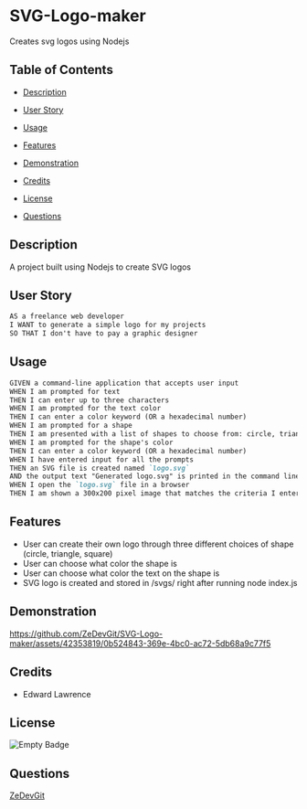 # SVG-Logo-maker
Creates svg logos using Nodejs

## Table of Contents
- [Description](#description)

- [User Story](#user-story)

- [Usage](#usage)

- [Features](#features)

- [Demonstration](#demonstration)

- [Credits](#credits)

- [License](#license)

- [Questions](#questions)

## Description 
 A project built using Nodejs to create SVG logos

## User Story
```md
AS a freelance web developer
I WANT to generate a simple logo for my projects
SO THAT I don't have to pay a graphic designer
```
## Usage
```md
GIVEN a command-line application that accepts user input
WHEN I am prompted for text
THEN I can enter up to three characters
WHEN I am prompted for the text color
THEN I can enter a color keyword (OR a hexadecimal number)
WHEN I am prompted for a shape
THEN I am presented with a list of shapes to choose from: circle, triangle, and square
WHEN I am prompted for the shape's color
THEN I can enter a color keyword (OR a hexadecimal number)
WHEN I have entered input for all the prompts
THEN an SVG file is created named `logo.svg`
AND the output text "Generated logo.svg" is printed in the command line
WHEN I open the `logo.svg` file in a browser
THEN I am shown a 300x200 pixel image that matches the criteria I entered
```
## Features
- User can create their own logo through three different choices of shape (circle, triangle, square)
- User can choose what color the shape is
- User can choose what color the text on the shape is
- SVG logo is created and stored in /svgs/ right after running node index.js
## Demonstration


https://github.com/ZeDevGit/SVG-Logo-maker/assets/42353819/0b524843-369e-4bc0-ac72-5db68a9c77f5



## Credits
- Edward Lawrence

## License
 ![Empty Badge](https://img.shields.io/badge/MIT-License-blue)
## Questions
 [ZeDevGit](https://github.com/ZeDevGit)

